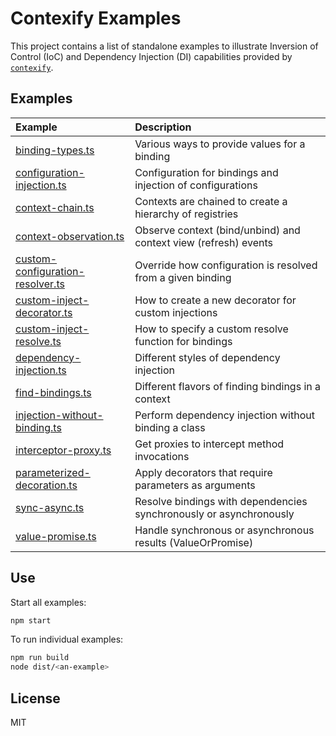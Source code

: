 # Contexify Examples

This project contains a list of standalone examples to illustrate Inversion of
Control (IoC) and Dependency Injection (DI) capabilities provided by
[`contexify`](https://github.com/teomyth/contexify).

## Examples

| Example                                                                    | Description                                                        |
| :------------------------------------------------------------------------- | :----------------------------------------------------------------- |
| [binding-types.ts](./src/binding-types.ts)                                 | Various ways to provide values for a binding                       |
| [configuration-injection.ts](./src/configuration-injection.ts)             | Configuration for bindings and injection of configurations         |
| [context-chain.ts](./src/context-chain.ts)                                 | Contexts are chained to create a hierarchy of registries           |
| [context-observation.ts](./src/context-observation.ts)                     | Observe context (bind/unbind) and context view (refresh) events    |
| [custom-configuration-resolver.ts](./src/custom-configuration-resolver.ts) | Override how configuration is resolved from a given binding        |
| [custom-inject-decorator.ts](./src/custom-inject-decorator.ts)             | How to create a new decorator for custom injections                |
| [custom-inject-resolve.ts](./src/custom-inject-resolve.ts)                 | How to specify a custom resolve function for bindings              |
| [dependency-injection.ts](./src/dependency-injection.ts)                   | Different styles of dependency injection                           |
| [find-bindings.ts](./src/find-bindings.ts)                                 | Different flavors of finding bindings in a context                 |
| [injection-without-binding.ts](./src/injection-without-binding.ts)         | Perform dependency injection without binding a class               |
| [interceptor-proxy.ts](./src/interceptor-proxy.ts)                         | Get proxies to intercept method invocations                        |
| [parameterized-decoration.ts](./src/parameterized-decoration.ts)           | Apply decorators that require parameters as arguments              |
| [sync-async.ts](./src/sync-async.ts)                                       | Resolve bindings with dependencies synchronously or asynchronously |
| [value-promise.ts](./src/value-promise.ts)                                 | Handle synchronous or asynchronous results (ValueOrPromise)        |

## Use

Start all examples:

```sh
npm start
```

To run individual examples:

```sh
npm run build
node dist/<an-example>
```

## License

MIT
